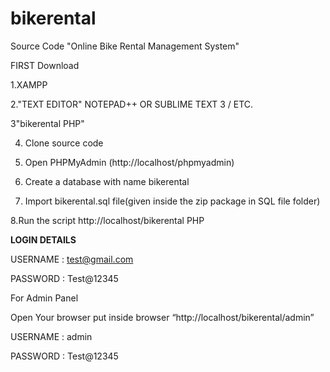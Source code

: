 # bikerental
Source Code "Online Bike Rental Management System"

FIRST Download

1.XAMPP

2."TEXT EDITOR" NOTEPAD++ OR SUBLIME TEXT 3 / ETC.

3"bikerental PHP"

4. Clone source code

5. Open PHPMyAdmin (http://localhost/phpmyadmin)

6. Create a database with name bikerental

7. Import bikerental.sql file(given inside the zip package in SQL file folder)

8.Run the script http://localhost/bikerental PHP

**LOGIN DETAILS** 

USERNAME : test@gmail.com

PASSWORD : Test@12345


For Admin Panel

Open Your browser put inside browser “http://localhost/bikerental/admin”

USERNAME : admin

PASSWORD : Test@12345

